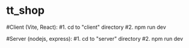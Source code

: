 # tt_shop
#Client (Vite, React):
#1. cd to "client" directory
#2. npm run dev

#Server (nodejs, express):
#1. cd to "server" directory
#2. npm run dev


